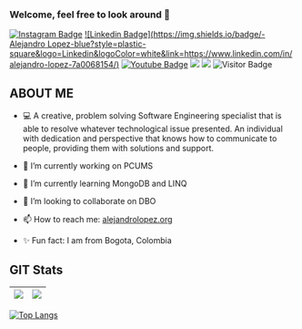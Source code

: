 ### Welcome, feel free to look around 👋 
[![Instagram Badge](https://img.shields.io/badge/-col.alejo-orange?style=plastic-square&logo=instagram&logoColor=white&link=https://www.instagram.com/col.alejo/)](https://www.instagram.com/col.alejo/)
[![Linkedin Badge](https://img.shields.io/badge/-Alejandro Lopez-blue?style=plastic-square&logo=Linkedin&logoColor=white&link=https://www.linkedin.com/in/alejandro-lopez-7a0068154/)](https://www.linkedin.com/in/alejandro-lopez-7a0068154/)
[![Youtube Badge](https://img.shields.io/badge/-AlexMixVids-red?style=plastic-square&logo=youtube&logoColor=white&link=https://www.youtube.com/user/thecoolAlelopezm)](https://www.youtube.com/user/thecoolAlelopezm)
<a href="https://portfolium.com/AlejandroLopez97"><img src="https://img.shields.io/badge/MyPortfolio-blueviolet.svg"/></a>
<a href="https://1drv.ms/b/s!ApEeJO6L-j83lNZ0WtFeFSGwPklmOA?e=1SBEzl"><img src="https://img.shields.io/badge/MyResume-red.svg"/></a>
![Visitor Badge](https://visitor-badge.laobi.icu/badge?page_id=Alejandro-HUB)

## ABOUT ME 
- :computer: A creative, problem solving Software Engineering specialist that is able to resolve whatever technological issue presented. An individual with dedication and perspective that knows how to communicate to people, providing them with solutions and support.

- 🔭 I’m currently working on PCUMS
- 🌱 I’m currently learning MongoDB and LINQ
- 👯 I’m looking to collaborate on DBO
- 📫 How to reach me: <a href="https://alejandrolopez.org/">alejandrolopez.org</a>
- ✨ Fun fact: I am from Bogota, Colombia 

## GIT Stats
<img src="https://github-readme-stats.vercel.app/api?username=Alejandro-HUB&&show_icons=true&count_private=true&theme=radical"/>|<img src="https://github-readme-streak-stats.herokuapp.com/?user=Alejandro-HUB&theme=radical"/>|
|---|---|

[![Top Langs](https://github-readme-stats.vercel.app/api/top-langs/?username=Alejandro-HUB&layout=radical)](https://github.com/Alejandro-HUB/Alejandro-HUB)

<!--
**Alejandro-HUB/Alejandro-HUB** is a ✨ _special_ ✨ repository because its `README.md` (this file) appears on your GitHub profile.

Here are some ideas to get you started:



-->
